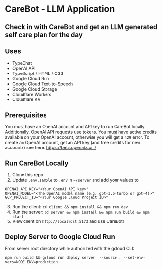 # CareBot - LLM Application

## Check in with CareBot and get an LLM generated self care plan for the day

## Uses

- TypeChat
- OpenAI API
- TypeScript / HTML / CSS
- Google Cloud Run
- Google Cloud Text-to-Speech
- Google Cloud Storage
- Cloudflare Workers
- Cloudflare KV

## Prerequisites

You must have an OpenAI account and API key to run CareBot locally. Additionally, OpenAI API requests use tokens. You must have active credits available on your OpenAI account, otherwise you will get a `429` error. To create an OpenAI account, get an API key (and free credits for new accounts) see here: https://beta.openai.com/

## Run CareBot Locally

1. Clone this repo
2. Update `.env.sample` to `.env` in `~/server` and add your values to:

```
OPENAI_API_KEY="<Your OpenAI API key>"
OPENAI_MODEL="<The OpenAI model name (e.g. gpt-3.5-turbo or gpt-4)>"
GCP_PROJECT_ID="<Your Google Cloud Project ID>"
```

3. Run the client: `cd client && npm install && npm run dev`
4. Run the server: `cd server && npm install && npm run build && npm start`
5. View client on `http://localhost:5173` and use CareBot!

## Deploy Server to Google Cloud Run

From server root directory while authorized with the gcloud CLI:

```
npm run build && gcloud run deploy server  --source . --set-env-vars=NODE_ENV=production

```

